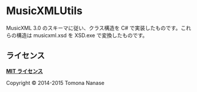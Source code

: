 MusicXMLUtils
=============

MusicXML 3.0 のスキーマに従い、クラス構造を C# で実装したものです。これらの構造は musicxml.xsd を XSD.exe で変換したものです。


## ライセンス

**[MIT ライセンス](//github.com/nanase/MusicXMLUtils/blob/master/LICENSE)**

Copyright &copy; 2014-2015 Tomona Nanase
